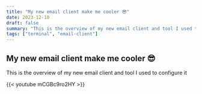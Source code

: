 ```yaml
---
title: "My new email client make me cooler 😎"
date: 2023-12-10
draft: false
summary: "This is the overview of my new email client and tool I used to configure it"
tags: ["terminal", "email-client"]
---
```


## My new email client make me cooler 😎

This is the overview of my new email client and tool I used to configure it

{{< youtube mCGBc9ro2HY >}}
